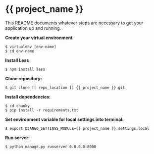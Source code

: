 {{ project_name }}
===========

This README documents whatever steps are necessary to get your application up and running.

**Create your virtual environment**
    
    $ virtualenv [env-name]
    $ cd env-name

**Install Less**

    $ npm install less

**Clone repository:**
    
    $ git clone [[ repo_location ]] {{ project_name }}.git

**Install dependencies:**

    $ cd chunky
    $ pip install -r requirements.txt

**Set environment variable for local settings into terminal:**

    $ export DJANGO_SETTINGS_MODULE={{ project_name }}.settings.local

**Run server:**

    $ python manage.py runserver 0.0.0.0:8000
